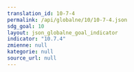 ```yaml
---
translation_id: 10-7-4
permalink: /api/globalne/10/10-7-4.json
sdg_goal: 10
layout: json_globalne_goal_indicator
indicator: "10.7.4"
zmienne: null
kategorie: null
source_url: null
---
```

